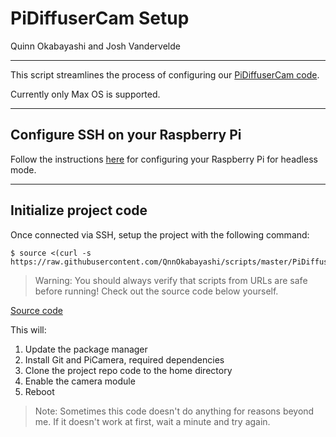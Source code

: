 # PiDiffuserCam Setup
Quinn Okabayashi and Josh Vandervelde
___
This script streamlines the process of configuring our [PiDiffuserCam code](https://github.com/QnnOkabayashi/PiDiffuserCam).

Currently only Max OS is supported.
___
## Configure SSH on your Raspberry Pi
Follow the instructions [here](https://github.com/QnnOkabayashi/scripts/blob/master/HeadlessPi/README.md) for configuring your Raspberry Pi for headless mode.
___
## Initialize project code
Once connected via SSH, setup the project with the following command:
```
$ source <(curl -s https://raw.githubusercontent.com/QnnOkabayashi/scripts/master/PiDiffuserCam/setup.sh)
```
> Warning: You should always verify that scripts from URLs are safe before running! Check out the source code below yourself.

[Source code](https://github.com/QnnOkabayashi/scripts/blob/master/PiDiffuserCam/setup.sh)

This will:
1. Update the package manager
2. Install Git and PiCamera, required dependencies
3. Clone the project repo code to the home directory
4. Enable the camera module
5. Reboot
> Note: Sometimes this code doesn't do anything for reasons beyond me. If it doesn't work at first, wait a minute and try again.